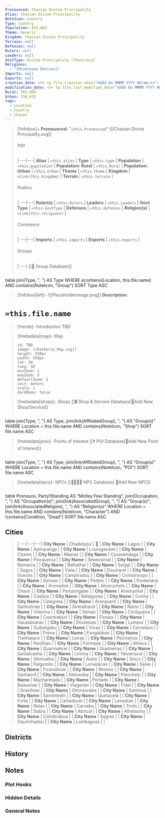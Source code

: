 ```yaml
---
Pronounced: Chavian Divine Principality
Alias: Chavian Divine Principality
NoteIcon: Country
Type: Country
Population: 833,883
Theme: Generic
Kingdom: Chavian Divine Principality
Terrain: null
Defences: null
Rulers: null
Leaders: null
GovtType: Divine Principality (Theocracy)
Religions:
  - "[Minetesmo Deities]"
Imports: null
Exports: null
creation_date: <%+ tp.file.creation_date("dddd Do MMMM YYYY HH:mm:ss") %>
modification_date: <%+ tp.file.last_modified_date("dddd Do MMMM YYYY HH:mm:ss") %>
Rural: 703,050
Urban: 130,833
tags:
  - Location
  - Country
  - Chaves
---
```


> [!infobox]+
> **Pronounced:**  "`=this.Pronounced`"
> ![[Chavian Divine Principality.svg]]
> ###### Info
>  |
> ---|---|
> **Alias** | `=this.alias` |
> **Type** | `=this.type` |
> **Population** | `=this.population` |
> **Population: Rural** | `=this.Rural` |
> **Population: Urban** | `=this.Urban` |
> **Theme** | `=this.theme` |
> **Kingdom** | `=link(this.Kingdom)` |
> **Terrain** | `=this.terrain` |
> ###### Politics
>  |
> ---|---|
> **Ruler(s)** | `=this.Rulers` |
> **Leaders** | `=this.Leaders` |
> **Govt Type** | `=this.GovtType` |
> **Defenses** | `=this.defences` |
> **Religion(s)** | `=link(this.religions)` |
> ###### Commerce
>  |
> ---|---|
> **Imports** | `=this.imports` |
> **Exports** | `=this.exports` |
> ###### Groups
>  |
> ---|
[[🔰 Group Database]]
> ```dataview 
table join(Type, ", ") AS Type
WHERE econtains(Location, this.file.name) AND contains(NoteIcon, "Group")
SORT Type ASC

> [!infobox|left]- 
> ![[Placeholderimage.png]]
> **Description:** 

# **`=this.file.name`**
> [!recite]- Introduction
TBD

> [!metadata|map]- Map
> ```leaflet
> id: TBD
> image: [[Eatheria_Map.svg]]
> height: 550px
> width: 550px
> lat: 50
> long: 50
> minZoom: 1
> maxZoom: 5
> defaultZoom: 1
> unit: meters
> scale: 1
> darkMode: false
> ```

> [!metadata|shops]- Shops
> [[💲 Shop & Service Database|📝Add New Shop/Service]]
> ```dataview
table join(Type, ", ") AS Type, join(link(AffiliatedGroup), ", ") AS "Group(s)"
WHERE Location = this.file.name AND contains(NoteIcon, "Shop")
SORT file.name ASC

> [!metadata|pois]- Points of Interest
> [[❓ POI Database|📝Add New Point of Interest]]
> ```dataview
table join(Type, ", ") AS Type, join(link(AffiliatedGroup), ", ") AS "Group(s)"
WHERE Location = this.file.name AND contains(NoteIcon, "POI")
SORT file.name ASC

> [!metadata|npcs]- NPCs
> [[👨‍👩‍👧‍👦 NPC Database| 📝Add New NPC]]
> ```dataview
table Pronouns, Party1Standing AS "Motley Few Standing", join(Occupation, ", ") AS "Occupation(s)", join(link(AssociatedGroup), ", ") AS "Group(s)", join(link(AssociatedReligion), ", ") AS "Religion(s)"
WHERE Location = this.file.name AND contains(NoteIcon, "Character") AND !contains(Condition, "Dead")
SORT file.name ASC

## Cities

>  |
> ---|---|---|
> **City Name** | Chadelazul | 🏰 | 
> **City Name** | Lagos |  | 
> **City Name** | Apinquerga |  | 
> **City Name** | Lourogavami |  | 
> **City Name** | Chares |  | 
> **City Name** | Maxias |  | 
> **City Name** | Cavavendaga |  | 
> **City Name** | Ponquerca |  | 
> **City Name** | Seixezamal |  | 
> **City Name** | Romarca |  | 
> **City Name** | Balhalhal |  | 
> **City Name** | Seigal |  | 
> **City Name** | Sagos |  | 
> **City Name** | Viala |  | 
> **City Name** | Douziarel |  | 
> **City Name** | Guirolis |  | 
> **City Name** | Campiradou |  | 
> **City Name** | Coimbrixopo |  | 
> **City Name** | Seimao |  | 
> **City Name** | Pedelo |  | 
> **City Name** | Pontenana |  | 
> **City Name** | Arviveitoli |  | 
> **City Name** | Alcoruchelo |  | 
> **City Name** | Chavo |  | 
> **City Name** | Pamporgabe |  | 
> **City Name** | Alveiranhal |  | 
> **City Name** | Casboa |  | 
> **City Name** | Retaguirao |  | 
> **City Name** | Conha |  | 
> **City Name** | Calegreta |  | 
> **City Name** | Aranquerti |  | 
> **City Name** | Sanholinde |  | 
> **City Name** | Sintralhand |  | 
> **City Name** | Raliro |  | 
> **City Name** | Vibeima |  | 
> **City Name** | Seinas |  | 
> **City Name** | Corilgueira |  | 
> **City Name** | Coentraburi |  | 
> **City Name** | Flosais |  | 
> **City Name** | Vacasboaran |  | 
> **City Name** | Douleixas |  | 
> **City Name** | Lompor |  | 
> **City Name** | Guibeigabu |  | 
> **City Name** | Vicao |  | 
> **City Name** | Carvelaxo |  | 
> **City Name** | Freira |  | 
> **City Name** | Fangaldoar |  | 
> **City Name** | Tranhaiace |  | 
> **City Name** | Leiras |  | 
> **City Name** | Peciveiros |  | 
> **City Name** | Ranilhao |  | 
> **City Name** | Formada |  | 
> **City Name** | Alheus |  | 
> **City Name** | Quarmalicei |  | 
> **City Name** | Gradoeirao |  | 
> **City Name** | Santalcanha |  | 
> **City Name** | Lirinha |  | 
> **City Name** | Telveiracol |  | 
> **City Name** | Silmivalha |  | 
> **City Name** | Avelo |  | 
> **City Name** | Sinco |  | 
> **City Name** | Felgurolis |  | 
> **City Name** | Lorvelacas |  | 
> **City Name** | Seixe |  | 
> **City Name** | Ficaodixoei |  | 
> **City Name** | Rimoso |  | 
> **City Name** | Sanhaoril |  | 
> **City Name** | Alelosoba |  | 
> **City Name** | Penichelo |  | 
> **City Name** | Macharetada |  | 
> **City Name** | Portado |  | 
> **City Name** | Baiaveixei |  | 
> **City Name** | Viagantei |  | 
> **City Name** | Fidel |  | 
> **City Name** | Grainhoei |  | 
> **City Name** | Olmiraorabe |  | 
> **City Name** | Santinxa |  | 
> **City Name** | Samintedin |  | 
> **City Name** | Quetacela |  | 
> **City Name** | Forta |  | 
> **City Name** | Cartadouei |  | 
> **City Name** | Leirastan |  | 
> **City Name** | Relas |  | 
> **City Name** | Carvebo |  | 
> **City Name** | Trolis |  | 
> **City Name** | Sobra |  | 
> **City Name** | Abrical |  | 
> **City Name** | Alhelasmo |  | 
> **City Name** | Coimbrabua |  | 
> **City Name** | Sagres |  | 
> **City Name** | Oqurinhadou |  | 
> **City Name** | Lombagoas |  | 
> 


## Districts


## History


## Notes
### Plot Hooks


### Hidden Details


### General Notes

